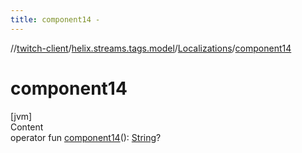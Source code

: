 ```yaml
---
title: component14 -
---
```

//[twitch-client](../../index.md)/[helix.streams.tags.model](../index.md)/[Localizations](index.md)/[component14](component14.md)



# component14  
[jvm]  
Content  
operator fun [component14](component14.md)(): [String](https://kotlinlang.org/api/latest/jvm/stdlib/kotlin/-string/index.html)?  



